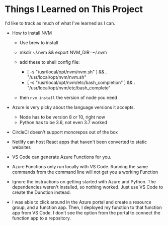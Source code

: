 # Things I Learned on This Project

I'd like to track as much of what I've learned as I can.

* How to install NVM
    
    - Use brew to install
    - mkdir ~/.nvm && export NVM_DIR=~/.nvm
    - add these to shell config file:
    
        - [ -s "/usr/local/opt/nvm/nvm.sh" ] && . "/usr/local/opt/nvm/nvm.sh"
        - [ -s "/usr/local/opt/nvm/etc/bash_completion" ] && . "/usr/local/opt/nvm/etc/bash_complete"
    - then `nvm install` the version of node you need

* Azure is very picky about the language versions it accepts.

    - Node has to be version 8 or 10, right now
    - Python has to be 3.6, not even 3.7 worked

* CircleCI doesn't support monorepos out of the box

* Netlify can host React apps that haven't been converted
to static websites

* VS Code can generate Azure Functions for you.
* Azure Functions only run locally with VS Code. Running the same commands from the command line will not get you a working Function
* Ignore the instructions on getting started with Azure and Python. The dependencies weren't installed, so nothing worked. Just use VS Code to create the Dunction instead.
* I was able to click around in the Azure portal and create a resource group, and a function app. Then, I deployed my function to that function app from VS Code. I don't see the option from the portal to connect the function app to a repository.